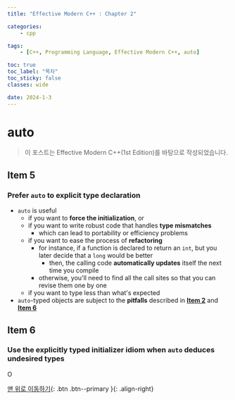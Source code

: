 ```yaml
---
title: "Effective Modern C++ : Chapter 2"

categories:
    - cpp

tags:
    - [C++, Programming Language, Effective Modern C++, auto]

toc: true
toc_label: "목차"
toc_sticky: false
classes: wide

date: 2024-1-3
---
```


# auto

> 이 포스트는 Effective Modern C++(1st Edition)를 바탕으로 작성되었습니다.

## Item 5

### Prefer `auto` to explicit type declaration
- `auto` is useful
    * if you want to **force the initialization**, or
    * if you want to write robust code that handles **type mismatches**
        + which can lead to portability or efficiency problems
    * if you want to ease the process of **refactoring**
        + for instance, if a function is declared to return an `int`, but you later decide that a `long` would be better
            - then, the calling code **automatically updates** itself the next time you compile
        + otherwise, you'll need to find all the call sites so that you can revise them one by one 
    * if you want to type less than what's expected
- `auto`-typed objects are subject to the **pitfalls** described in [**Item 2**]() and [**Item 6**](https://sadoe3.github.io/cpp/modern-chapter2/#item-6)


## Item 6

### Use the explicitly typed initializer idiom when `auto` deduces undesired types
O



[맨 위로 이동하기](#){: .btn .btn--primary }{: .align-right}
